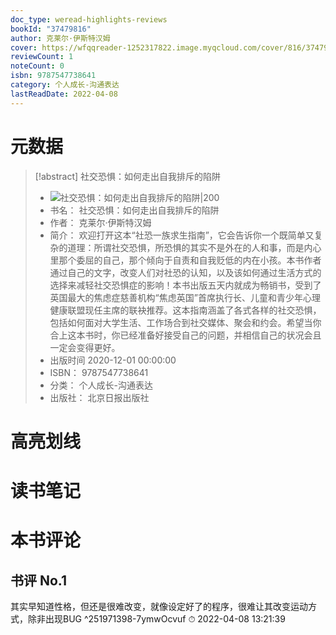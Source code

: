 ```yaml
---
doc_type: weread-highlights-reviews
bookId: "37479816"
author: 克莱尔·伊斯特汉姆
cover: https://wfqqreader-1252317822.image.myqcloud.com/cover/816/37479816/t7_37479816.jpg
reviewCount: 1
noteCount: 0
isbn: 9787547738641
category: 个人成长-沟通表达
lastReadDate: 2022-04-08
---
```

# 元数据
> [!abstract] 社交恐惧：如何走出自我排斥的陷阱
> - ![ 社交恐惧：如何走出自我排斥的陷阱|200](https://wfqqreader-1252317822.image.myqcloud.com/cover/816/37479816/t7_37479816.jpg)
> - 书名： 社交恐惧：如何走出自我排斥的陷阱
> - 作者： 克莱尔·伊斯特汉姆
> - 简介： 欢迎打开这本“社恐一族求生指南”，它会告诉你一个既简单又复杂的道理：所谓社交恐惧，所恐惧的其实不是外在的人和事，而是内心里那个委屈的自己，那个倾向于自责和自我贬低的内在小孩。本书作者通过自己的文字，改变人们对社恐的认知，以及该如何通过生活方式的选择来减轻社交恐惧症的影响！本书出版五天内就成为畅销书，受到了英国最大的焦虑症慈善机构“焦虑英国”首席执行长、儿童和青少年心理健康联盟现任主席的联袂推荐。这本指南涵盖了各式各样的社交恐惧，包括如何面对大学生活、工作场合到社交媒体、聚会和约会。希望当你合上这本书时，你已经准备好接受自己的问题，并相信自己的状况会且一定会变得更好。
> - 出版时间 2020-12-01 00:00:00
> - ISBN： 9787547738641
> - 分类： 个人成长-沟通表达
> - 出版社： 北京日报出版社

# 高亮划线

# 读书笔记

# 本书评论

## 书评 No.1 
其实早知道性格，但还是很难改变，就像设定好了的程序，很难让其改变运动方式，除非出现BUG  ^251971398-7ymwOcvuf
⏱ 2022-04-08 13:21:39
